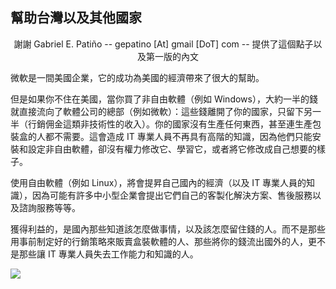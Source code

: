 ﻿<?php require("../../entete.php"); ?> <?php require("../../base.php"); ?> <?php require("../../fonctions.php"); ?>

<div id="corps">

<h2>幫助台灣以及其他國家</h2>

<center>謝謝 Gabriel E. Patiño -- gepatino [At] gmail [DoT] com -- 提供了這個點子以及第一版的內文</center>

<p>微軟是一間美國企業，它的成功為美國的經濟帶來了很大的幫助。</p>

<p>但是如果你不住在美國，當你買了非自由軟體（例如 Windows），大約一半的錢就直接流向了軟體公司的總部（例如微軟）：這些錢離開了你的國家，只留下另一半（行銷佣金這類非技術性的收入）。你的國家沒有生產任何東西，甚至連生產包裝盒的人都不需要。這會造成 IT 專業人員不再具有高階的知識，因為他們只能安裝和設定非自由軟體，卻沒有權力修改它、學習它，或者將它修改成自己想要的樣子。</p>

<p>使用自由軟體（例如 Linux），將會提昇自己國內的經濟（以及 IT 專業人員的知識），因為可能有許多中小型企業會提出它們自己的客製化解決方案、售後服務以及諮詢服務等等。</p>

<p>獲得利益的，是國內那些知道該怎麼做事情，以及該怎麼留住錢的人。而不是那些用事前制定好的行銷策略來販賣盒裝軟體的人、那些將你的錢流出國外的人，更不是那些讓 IT 專業人員失去工作能力和知識的人。</p>

<img src="Images/earth.png" />

</div>
</body>
</html>
